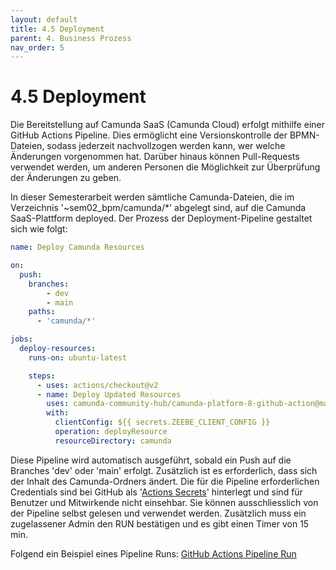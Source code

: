 ```yaml
---
layout: default
title: 4.5 Deployment
parent: 4. Business Prozess
nav_order: 5
---
```


# 4.5 Deployment

Die Bereitstellung auf Camunda SaaS (Camunda Cloud) erfolgt mithilfe einer GitHub Actions Pipeline. Dies ermöglicht eine Versionskontrolle der BPMN-Dateien, sodass jederzeit nachvollzogen werden kann, wer welche Änderungen vorgenommen hat. Darüber hinaus können Pull-Requests verwendet werden, um anderen Personen die Möglichkeit zur Überprüfung der Änderungen zu geben.

In dieser Semesterarbeit werden sämtliche Camunda-Dateien, die im Verzeichnis '~sem02_bpm/camunda/*' abgelegt sind, auf die Camunda SaaS-Plattform deployed. Der Prozess der Deployment-Pipeline gestaltet sich wie folgt:

```yml
name: Deploy Camunda Resources

on:
  push:
    branches:
        - dev
        - main
    paths:
      - 'camunda/*'

jobs:
  deploy-resources:
    runs-on: ubuntu-latest

    steps:
      - uses: actions/checkout@v2
      - name: Deploy Updated Resources
        uses: camunda-community-hub/camunda-platform-8-github-action@master
        with:
          clientConfig: ${{ secrets.ZEEBE_CLIENT_CONFIG }}
          operation: deployResource
          resourceDirectory: camunda
```

Diese Pipeline wird automatisch ausgeführt, sobald ein Push auf die Branches 'dev' oder 'main' erfolgt. Zusätzlich ist es erforderlich, dass sich der Inhalt des Camunda-Ordners ändert. Die für die Pipeline erforderlichen Credentials sind bei GitHub als '[Actions Secrets](https://docs.github.com/en/actions/security-guides/using-secrets-in-github-actions)' hinterlegt und sind für Benutzer und Mitwirkende nicht einsehbar. Sie können ausschliesslich von der Pipeline selbst gelesen und verwendet werden. Zusätzlich muss ein zugelassener Admin den RUN bestätigen und es gibt einen Timer von 15 min.

Folgend ein Beispiel eines Pipeline Runs: [GitHub Actions Pipeline Run](https://github.com/Cloud-native-engineering/sem02_bpm/actions/runs/7346844833)

